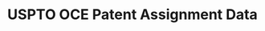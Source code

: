 ---
layout: default
bigquery: https://console.cloud.google.com/bigquery?p=patents-public-data&d=uspto_oce_assignment&page=dataset
citation: '"USPTO OCE Patent Assignment Data" by the USPTO, for public use. Marco,
  Alan C., Graham, Stuart J.H., Myers, Amanda F., D''Agostino, Paul A and Apple, Kirsten,
  "The USPTO Patent Assignment Dataset: Descriptions and Analysis" (July 27, 2015).'
contributors: Marco, Alan C., Graham, Stuart J.H., Myers, Amanda F., D'Agostino, Paul
  A, Apple, Kirsten
cost: None
description: The USPTO allows parties to record assignments of patents and patent
  applications to, as much as possible, maintain a complete history of claimed interests
  in a patent. The USPTO also permits recording of other documents that affect title
  (such as certificates of name change and mergers of businesses) or are relevant
  to patent ownership (such as licensing agreements, security interests, mortgages,
  and liens). The 2020 update to the Patent Assignment Dataset contains detailed information
  on 8.97 million patent assignments and other transactions recorded at the USPTO
  since 1970 and involving roughly 15.1 million patents and patent applications. It
  is derived from the recording of patent transfers by parties with the USPTO.
last_edit: Mon, 19 Jun 2023 16:35:36 GMT
location: https://www.uspto.gov/ip-policy/economic-research/research-datasets/patent-assignment-dataset
maintained_by: EconomicsData@uspto.gov
open_access: 'FALSE'
related_publications: http://ssrn.com/abstract=2636461
schema_fields:
- reel_no
- pgpub_country
- admin_pat_no_for_appno
- caddress_2
- grant_doc_num
- ee_address_1
- ee_city
- ee_name
- appno_date
- caddress_4
- exec_dt
- caddress_3
- error
- file_id
- record_dt
- last_update_dt
- ee_postcode
- grant_country
- employer_assign
- caddress_1
- purge_in
- page_count
- lang
- admin_appl_id_for_grant
- ack_dt
- grant_date
- frame_no
- convey_ty
- rf_id
- ee_address_2
- cname
- ee_state
- appno_doc_num
- pgpub_date
- title
- or_name
- pgpub_doc_num
- appno_country
- publication_number
- ee_country
- convey_text
shortname: uspto_patent_assignment
tags:
- patents
- claims
- assignment
terms_of_use: 'USPTO’s online databases are not designed or intended to be a source
  for bulk downloads of USPTO data when accessed through the website’s interfaces.
  Individuals, companies, IP addresses, or blocks of IP addresses who, in effect,
  deny or decrease service by generating unusually high numbers of database accesses
  (searches, pages, or hits), whether generated manually or in an automated fashion,
  may be denied access to USPTO servers without notice.


  Bulk data products may be separately obtained from the USPTO, either for free or
  at the cost of dissemination. For details, see information on Electronic Bulk Data
  Products: https://www.uspto.gov/learning-and-resources/electronic-bulk-data-products'
timeframe: 1970-2020
title: USPTO OCE Patent Assignment Data
uuid: 7c697eb3-2d99-4b44-87cb-d3c7bb0568e1
versioning: 'FALSE'
---